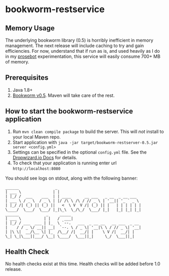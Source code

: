 # bookworm-restservice

Memory Usage
---

The underlying bookworm library (0.5) is horribly inefficient in memory management. The next release will include caching to try and gain efficiencies. For now, understand that if run as is, and used heavily as I do in my [prosebot](https://github.com/davidlday/prosebot) experimentation, this service will easily consume 700+ MB of memory.

Prerequisites
---

1. Java 1.8+
1. [Bookworm v0.5](https://github.com/davidlday/bookworm/releases/tag/v0.5). Maven will take care of the rest.

How to start the bookworm-restservice application
---

1. Run `mvn clean compile package` to build the server. This will *not* install to your local Maven repo.
1. Start application with `java -jar target/bookworm-restserver-0.5.jar server <config.yml>`
  1. Settings can be specified in the optional `config.yml` file. See the [Dropwizard.io Docs](http://www.dropwizard.io/1.1.0/docs/manual/configuration.html) for details.
1. To check that your application is running enter url `http://localhost:8080`

You should see logs on stdout, along with the following banner:

```
______                _
| ___ \              | |
| |_/ /  ___    ___  | | ____      __ ___   _ __  _ __ ___
| ___ \ / _ \  / _ \ | |/ /\ \ /\ / // _ \ | '__|| '_ ` _ \
| |_/ /| (_) || (_) ||   <  \ V  V /| (_) || |   | | | | | |
\____/  \___/  \___/ |_|\_\  \_/\_/  \___/ |_|   |_| |_| |_|
______            _     _____
| ___ \          | |   /  ___|
| |_/ / ___  ___ | |_  \ `--.   ___  _ __ __   __ ___  _ __
|    / / _ \/ __|| __|  `--. \ / _ \| '__|\ \ / // _ \| '__|
| |\ \|  __/\__ \| |_  /\__/ /|  __/| |    \ V /|  __/| |
\_| \_|\___||___/ \__| \____/  \___||_|     \_/  \___||_|
```

Health Check
---

No health checks exist at this time. Health checks will be added before 1.0 release.


